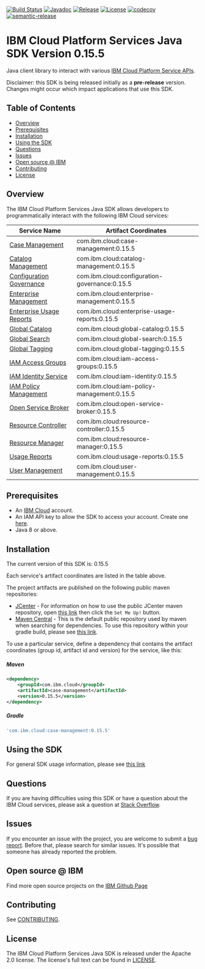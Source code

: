 [![Build Status](https://travis-ci.com/IBM/platform-services-java-sdk.svg?branch=master)](https://travis-ci.com/IBM/platform-services-java-sdk)
[![Javadoc](https://img.shields.io/static/v1?label=javadoc&message=latest&color=blue)](https://ibm.github.io/platform-services-java-sdk/docs/latest)
[![Release](https://img.shields.io/github/v/release/IBM/platform-services-java-sdk)](https://github.com/IBM/platform-services-java-sdk/releases/latest)
[![License](https://img.shields.io/badge/License-Apache%202.0-blue.svg)](https://opensource.org/licenses/Apache-2.0)
[![codecov](https://codecov.io/gh/IBM/platform-services-java-sdk/branch/master/graph/badge.svg)](https://codecov.io/gh/IBM/platform-services-java-sdk)
[![semantic-release](https://img.shields.io/badge/%20%20%F0%9F%93%A6%F0%9F%9A%80-semantic--release-e10079.svg)](https://github.com/semantic-release/semantic-release)


# IBM Cloud Platform Services Java SDK Version 0.15.5

Java client library to interact with various 
[IBM Cloud Platform Service APIs](https://cloud.ibm.com/docs?tab=api-docs&category=platform_services).

Disclaimer: this SDK is being released initially as a **pre-release** version.
Changes might occur which impact applications that use this SDK.

## Table of Contents

<!--
  The TOC below is generated using the `markdown-toc` node package.

      https://github.com/jonschlinkert/markdown-toc

  You should regenerate the TOC after making changes to this file.

      npx markdown-toc --maxdepth 4 -i README.md
  -->

<!-- toc -->

- [Overview](#overview)
- [Prerequisites](#prerequisites)
- [Installation](#installation)
- [Using the SDK](#using-the-sdk)
- [Questions](#questions)
- [Issues](#issues)
- [Open source @ IBM](#open-source--ibm)
- [Contributing](#contributing)
- [License](#license)

<!-- tocstop -->

## Overview

The IBM Cloud Platform Services Java SDK allows developers to programmatically interact with the following IBM Cloud services:

Service Name | Artifact Coordinates
--- | --- 
[Case Management](https://cloud.ibm.com/apidocs/case-management) | com.ibm.cloud:case-management:0.15.5
[Catalog Management](https://cloud.ibm.com/apidocs/resource-catalog/private-catalog) | com.ibm.cloud:catalog-management:0.15.5
[Configuration Governance](https://cloud.ibm.com/apidocs/security-compliance/config) | com.ibm.cloud:configuration-governance:0.15.5
[Enterprise Management](https://cloud.ibm.com/apidocs/enterprise-apis/enterprise) | com.ibm.cloud:enterprise-management:0.15.5
[Enterprise Usage Reports](https://cloud.ibm.com/apidocs/enterprise-apis/resource-usage-reports) | com.ibm.cloud:enterprise-usage-reports:0.15.5
[Global Catalog](https://cloud.ibm.com/apidocs/resource-catalog/global-catalog) | com.ibm.cloud:global-catalog:0.15.5
[Global Search](https://cloud.ibm.com/apidocs/search) | com.ibm.cloud:global-search:0.15.5
[Global Tagging](https://cloud.ibm.com/apidocs/tagging) | com.ibm.cloud:global-tagging:0.15.5
[IAM Access Groups](https://cloud.ibm.com/apidocs/iam-access-groups) | com.ibm.cloud:iam-access-groups:0.15.5
[IAM Identity Service](https://cloud.ibm.com/apidocs/iam-identity-token-api) | com.ibm.cloud:iam-identity:0.15.5
[IAM Policy Management](https://cloud.ibm.com/apidocs/iam-policy-management) | com.ibm.cloud:iam-policy-management:0.15.5
[Open Service Broker](https://cloud.ibm.com/apidocs/resource-controller/ibm-cloud-osb-api) | com.ibm.cloud:open-service-broker:0.15.5
[Resource Controller](https://cloud.ibm.com/apidocs/resource-controller/resource-controller) | com.ibm.cloud:resource-controller:0.15.5
[Resource Manager](https://cloud.ibm.com/apidocs/resource-controller/resource-manager) | com.ibm.cloud:resource-manager:0.15.5
[Usage Reports](https://cloud.ibm.com/apidocs/metering-reporting) | com.ibm.cloud:usage-reports:0.15.5
[User Management](https://cloud.ibm.com/apidocs/user-management) | com.ibm.cloud:user-management:0.15.5

## Prerequisites

[ibm-cloud-onboarding]: https://cloud.ibm.com/registration

* An [IBM Cloud][ibm-cloud-onboarding] account.
* An IAM API key to allow the SDK to access your account. Create one [here](https://cloud.ibm.com/iam/apikeys).
* Java 8 or above.

## Installation
The current version of this SDK is: 0.15.5

Each service's artifact coordinates are listed in the table above.

The project artifacts are published on the following public maven repositories:
- [JCenter](https://bintray.com/bintray/jcenter) - For information on how to use the
public JCenter maven repository, open [this link](https://bintray.com/bintray/jcenter)
then click the `Set Me Up!` button.
- [Maven Central](https://repo1.maven.org/maven2/) - This is the default public repository
used by maven when searching for dependencies.  To use this repository within your
gradle build, please see
[this link](https://docs.gradle.org/current/userguide/declaring_repositories.html).

To use a particular service, define a dependency that contains the
artifact coordinates (group id, artifact id and version) for the service, like this:

##### Maven

```xml
<dependency>
    <groupId>com.ibm.cloud</groupId>
    <artifactId>case-management</artifactId>
    <version>0.15.5</version>
</dependency>
```

##### Gradle
```gradle
'com.ibm.cloud:case-management:0.15.5'
```

## Using the SDK
For general SDK usage information, please see [this link](https://github.com/IBM/ibm-cloud-sdk-common/blob/master/README.md)

## Questions

If you are having difficulties using this SDK or have a question about the IBM Cloud services,
please ask a question at
[Stack Overflow](http://stackoverflow.com/questions/ask?tags=ibm-cloud).

## Issues
If you encounter an issue with the project, you are welcome to submit a
[bug report](https://github.com/IBM/platform-services-java-sdk/issues).
Before that, please search for similar issues. It's possible that someone has already reported the problem.

## Open source @ IBM
Find more open source projects on the [IBM Github Page](http://ibm.github.io/)

## Contributing
See [CONTRIBUTING](CONTRIBUTING.md).

## License

The IBM Cloud Platform Services Java SDK is released under the Apache 2.0 license.
The license's full text can be found in
[LICENSE](LICENSE).
